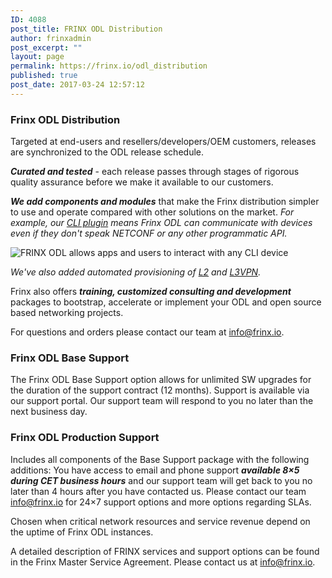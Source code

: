 ```yaml
---
ID: 4088
post_title: FRINX ODL Distribution
author: frinxadmin
post_excerpt: ""
layout: page
permalink: https://frinx.io/odl_distribution
published: true
post_date: 2017-03-24 12:57:12
---
```

### Frinx ODL Distribution

Targeted at end-users and resellers/developers/OEM customers, releases are synchronized to the ODL release schedule.

***Curated and tested*** - each release passes through stages of rigorous quality assurance before we make it available to our customers.

***We add components and modules*** that make the Frinx distribution simpler to use and operate compared with other solutions on the market. *For example, our [CLI plugin][1] means Frinx ODL can communicate with devices even if they don't speak NETCONF or any other programmatic API.*

![FRINX ODL allows apps and users to interact with any CLI device][2]

*We've also added automated provisioning of [L2][3] and [L3VPN][4].*

Frinx also offers ***training, customized consulting and development*** packages to bootstrap, accelerate or implement your ODL and open source based networking projects.

For questions and orders please contact our team at <a href="mailto:info@frinx.io" target="_blank">info@frinx.io</a>.  

### Frinx ODL Base Support

The Frinx ODL Base Support option allows for unlimited SW upgrades for the duration of the support contract (12 months). Support is available via our support portal. Our support team will respond to you no later than the next business day.

### Frinx ODL Production Support

Includes all components of the Base Support package with the following additions: You have access to email and phone support ***available 8×5 during CET business hours*** and our support team will get back to you no later than 4 hours after you have contacted us. Please contact our team  info@frinx.io for 24×7 support options and more options regarding SLAs.

Chosen when critical network resources and service revenue depend on the uptime of Frinx ODL instances.

A detailed description of FRINX services and support options can be found in the Frinx Master Service Agreement. Please contact us at <a href="mailto:info@frinx.io" target="_blank">info@frinx.io</a>.

 [1]: https://frinx.io/frinx-documents/cli-service-module.html
 [2]: https://frinx.io/wp-content/uploads/2017/03/show-cli-version.jpg
 [3]: https://frinx.io/frinx-documents/l2vpn-service-module-user-guide.html
 [4]: https://frinx.io/frinx-documents/l3vpn-service-module.html